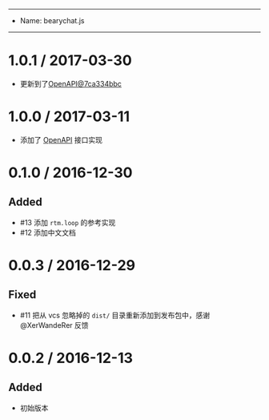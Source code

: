 ----
- Name: bearychat.js
----

# 1.0.1 / 2017-03-30

- 更新到了[OpenAPI@7ca334bbc](https://github.com/bearyinnovative/OpenAPI/commit/7ca334bbc63aa904e4de4ad1f9c369b58940f31e)

# 1.0.0 / 2017-03-11

- 添加了 [OpenAPI](https://github.com/bearyinnovative/OpenAPI) 接口实现

# 0.1.0 / 2016-12-30

## Added

- #13 添加 `rtm.loop` 的参考实现
- #12 添加中文文档

# 0.0.3 / 2016-12-29

## Fixed

- #11 把从 vcs 忽略掉的 `dist/` 目录重新添加到发布包中，感谢 @XerWandeRer 反馈

# 0.0.2 / 2016-12-13

## Added

- 初始版本

